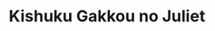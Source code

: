 --- 
title: "Kishuku Gakkou no Juliet"
publishdate: "2019-1-22T16:48:46+02:00"
src: "https://365manga.net/manga/kishuku-gakkou-no-juliet"
image: "https://data.365manga.net/images/thumbnails/32435-kishuku-gakkou-no-juliet.jpg"
description: " 'To Love, or not to Love' Juliet Percia and Inudzuka Romeo are archenemies. They lead two high-school dormitories from to two rivalling countries. Both factions are dead set on defeating the other to gain control over the island they have to share. Beneath the feuding exterior, however, Percia and Inudzuka long for love and peace for their budding relationship..."
---